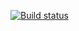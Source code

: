 

[![Build status](https://ci.appveyor.com/api/projects/status/bxsp9u4nqkolo7wm?svg=true)](https://ci.appveyor.com/project/Pezu-git/prototype)
